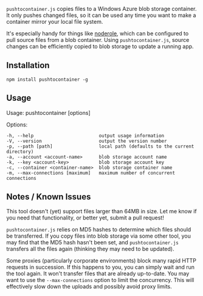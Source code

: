 `pushtocontainer.js` copies files to a Windows Azure blob storage container.
It only pushes changed files, so it can be used any time you want to make
a container mirror your local file system.

It's especially handy for things like
[noderole](https://github.com/smarx/noderole), which can be configured to
pull source files from a blob container. Using `pushtocontainer.js`, source
changes can be efficiently copied to blob storage to update a running app.

Installation
------------
`npm install pushtocontainer -g`

Usage
-----
  Usage: pushtocontainer [options]

  Options:

    -h, --help                        output usage information
    -V, --version                     output the version number
    -p, --path [path]                 local path (defaults to the current directory)
    -a, --account <account-name>      blob storage account name
    -k, --key <account-key>           blob storage account key
    -c, --container <container-name>  blob storage container name
    -m, --max-connections [maximum]   maximum number of concurrent connections

Notes / Known Issues
--------------------
This tool doesn't (yet) support files larger than 64MB in size. Let me know if
you need that functionality, or better yet, submit a pull request!

`pushtocontainer.js` relies on MD5 hashes to determine which files should be
transferred. If you copy files into blob storage via some other tool, you may
find that the MD5 hash hasn't been set, and `pushtocontainer.js` transfers all
the files again (thinking they may need to be updated).

Some proxies (particularly corporate environments) block many rapid HTTP
requests in succession. If this happens to you, you can simply wait and run the
tool again. It won't transfer files that are already up-to-date. You may want
to use the `--max-connections` option to limit the concurrency. This will
effectively slow down the uploads and possibly avoid proxy limits.